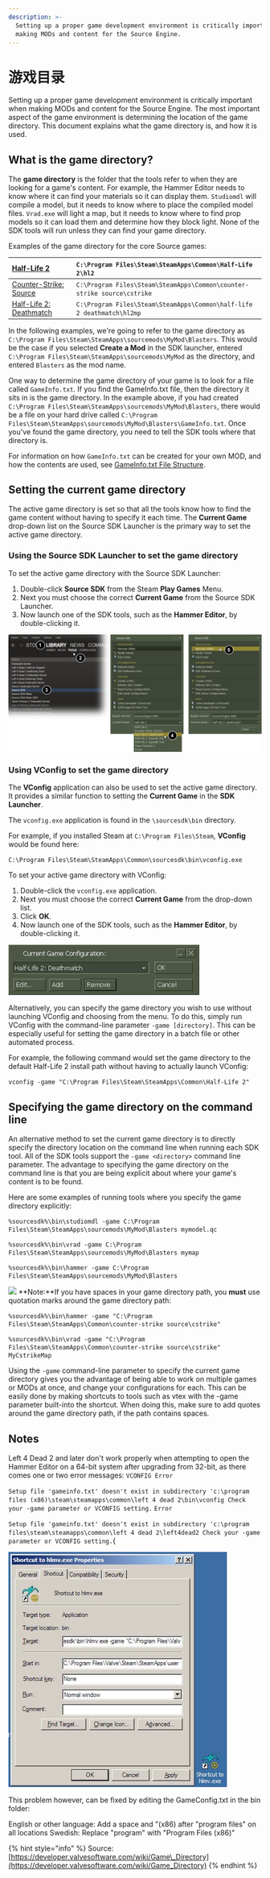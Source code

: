 ```yaml
---
description: >-
  Setting up a proper game development environment is critically important when
  making MODs and content for the Source Engine.
---
```


# 游戏目录

Setting up a proper game development environment is critically important when making MODs and content for the Source Engine. The most important aspect of the game environment is determining the location of the game directory. This document explains what the game directory is, and how it is used.

## What is the game directory?

The **game directory** is the folder that the tools refer to when they are looking for a game's content. For example, the Hammer Editor needs to know where it can find your materials so it can display them. `Studiomdl` will compile a model, but it needs to know where to place the compiled model files. `Vrad.exe` will light a map, but it needs to know where to find prop models so it can load them and determine how they block light. None of the SDK tools will run unless they can find your game directory.

Examples of the game directory for the core Source games:

| [Half-Life 2](https://developer.valvesoftware.com/wiki/Half-Life_2) | `C:\Program Files\Steam\SteamApps\Common\Half-Life 2\hl2` |
| :--- | :--- |
| [Counter-Strike: Source](https://developer.valvesoftware.com/wiki/Counter-Strike:_Source) | `C:\Program Files\Steam\SteamApps\Common\counter-strike source\cstrike` |
| [Half-Life 2: Deathmatch](https://developer.valvesoftware.com/wiki/Half-Life_2:_Deathmatch) | `C:\Program Files\Steam\SteamApps\Common\half-life 2 deathmatch\hl2mp` |

In the following examples, we're going to refer to the game directory as `C:\Program Files\Steam\SteamApps\sourcemods\MyMod\Blasters`. This would be the case if you selected **Create a Mod** in the SDK launcher, entered `C:\Program Files\Steam\SteamApps\sourcemods\MyMod` as the directory, and entered `Blasters` as the mod name.

One way to determine the game directory of your game is to look for a file called `GameInfo.txt`. If you find the GameInfo.txt file, then the directory it sits in is the game directory. In the example above, if you had created `C:\Program Files\Steam\SteamApps\sourcemods\MyMod\Blasters`, there would be a file on your hard drive called `C:\Program Files\Steam\SteamApps\sourcemods\MyMod\Blasters\GameInfo.txt`. Once you've found the game directory, you need to tell the SDK tools where that directory is.

For information on how `GameInfo.txt` can be created for your own MOD, and how the contents are used, see [GameInfo.txt File Structure](https://developer.valvesoftware.com/wiki/The_GameInfo.txt_File_Structure).

## Setting the current game directory

The active game directory is set so that all the tools know how to find the game content without having to specify it each time. The **Current Game** drop-down list on the Source SDK Launcher is the primary way to set the active game directory.

### Using the Source SDK Launcher to set the game directory

To set the active game directory with the Source SDK Launcher:

1. Double-click **Source SDK** from the Steam **Play Games** Menu.
2. Next you must choose the correct **Current Game** from the Source SDK Launcher.
3. Now launch one of the SDK tools, such as the **Hammer Editor**, by double-clicking it.

![](../../../../.gitbook/assets/game_config_set.png)



### Using VConfig to set the game directory

The **VConfig** application can also be used to set the active game directory. It provides a similar function to setting the **Current Game** in the **SDK Launcher**.

The `vconfig.exe` application is found in the `\sourcesdk\bin` directory.

For example, if you installed Steam at `C:\Program Files\Steam`, **VConfig** would be found here:

```text
C:\Program Files\Steam\SteamApps\Common\sourcesdk\bin\vconfig.exe
```

To set your active game directory with VConfig:

1. Double-click the `vconfig.exe` application.
2. Next you must choose the correct **Current Game** from the drop-down list.
3. Click **OK**.
4. Now launch one of the SDK tools, such as the **Hammer Editor**, by double-clicking it.

![](../../../../.gitbook/assets/game_vconfig_1.jpg)

Alternatively, you can specify the game directory you wish to use without launching VConfig and choosing from the menu. To do this, simply run VConfig with the command-line parameter `-game [directory]`. This can be especially useful for setting the game directory in a batch file or other automated process.

For example, the following command would set the game directory to the default Half-Life 2 install path without having to actually launch VConfig:

```text
vconfig -game "C:\Program Files\Steam\SteamApps\Common\Half-Life 2"
```

## Specifying the game directory on the command line

An alternative method to set the current game directory is to directly specify the directory location on the command line when running each SDK tool. All of the SDK tools support the `-game <directory>` command line parameter. The advantage to specifying the game directory on the command line is that you are being explicit about where your game's content is to be found.

Here are some examples of running tools where you specify the game directory explicitly:

```text
%sourcesdk%\bin\studiomdl -game C:\Program Files\Steam\SteamApps\sourcemods\MyMod\Blasters mymodel.qc
```

```text
%sourcesdk%\bin\vrad -game C:\Program Files\Steam\SteamApps\sourcemods\MyMod\Blasters mymap
```

```text
%sourcesdk%\bin\hammer -game C:\Program Files\Steam\SteamApps\sourcemods\MyMod\Blasters
```

![](https://developer.valvesoftware.com/w/images/c/cc/Note.png) **Note:**If you have spaces in your game directory path, you **must** use quotation marks around the game directory path:

```text
%sourcesdk%\bin\hammer -game "C:\Program Files\Steam\SteamApps\Common\counter-strike source\cstrike"
```

```text
%sourcesdk%\bin\vrad -game "C:\Program Files\Steam\SteamApps\Common\counter-strike source\cstrike" MyCstrikeMap
```

Using the `-game` command-line parameter to specify the current game directory gives you the advantage of being able to work on multiple games or MODs at once, and change your configurations for each. This can be easily done by making shortcuts to tools such as vtex with the -game parameter built-into the shortcut. When doing this, make sure to add quotes around the game directory path, if the path contains spaces.

## Notes

Left 4 Dead 2 and later don't work properly when attempting to open the Hammer Editor on a 64-bit system after upgrading from 32-bit, as there comes one or two error messages: `VCONFIG Error`

`Setup file 'gameinfo.txt' doesn't exist in subdirectory 'c:\program files (x86)\steam\steamapps\common\left 4 dead 2\bin\vconfig Check your -game parameter or VCONFIG setting.` `Error`

`Setup file 'gameinfo.txt' doesn't exist in subdirectory 'c:\program files\steam\steamapps\common\left 4 dead 2\left4dead2 Check your -game parameter or VCONFIG setting.`{

![](../../../../.gitbook/assets/game_shortcut.jpg)

This problem however, can be fixed by editing the GameConfig.txt in the bin folder:

English or other language: Add a space and "\(x86\) after "program files" on all locations Swedish: Replace "program" with "Program Files \(x86\)"

{% hint style="info" %}
Source: [https://developer.valvesoftware.com/wiki/Game\_Directory](https://developer.valvesoftware.com/wiki/Game_Directory)
{% endhint %}

